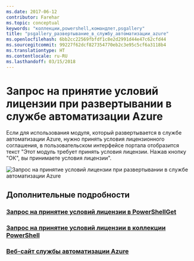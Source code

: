 ```yaml
---
ms.date: 2017-06-12
contributor: Farehar
ms.topic: conceptual
keywords: "коллекции,powershell,командлет,psgallery"
title: "psgallery_развертывание_в_службу_автоматизации_azure"
ms.openlocfilehash: 6bb2cc22569fbfdf1c8e2d2991d44e47c62cfd44
ms.sourcegitcommit: 99227f62dcf827354770eb2c3e95c5cf6a3118b4
ms.translationtype: HT
ms.contentlocale: ru-RU
ms.lasthandoff: 03/15/2018
---
```

<a name="require-license-acceptance-on-deploy-to-azure-automation"></a>Запрос на принятие условий лицензии при развертывании в службе автоматизации Azure
===========================

Если для использования модуля, который развертывается в службе автоматизации Azure, нужно принять условия лицензионного соглашения, в пользовательском интерфейсе портала отобразится текст "Этот модуль требует принять условия лицензии. Нажав кнопку "ОК", вы принимаете условия лицензии".


![Запрос на принятие условий лицензии при развертывании в службе автоматизации Azure](Images/DeployToAzureAutomationRequireLicenseAcceptanceDisclaimer.png)


## <a name="more-details"></a>Дополнительные подробности
### <a name="require-license-acceptance-in-powershellgetpsgetmodulerequirelicenseacceptancemd"></a>[Запрос на принятие условий лицензии в PowerShellGet](../psget/module/RequireLicenseAcceptance.md)
### <a name="require-license-acceptance-in-powershell-gallerypsgalleryrequireslicenseacceptancemd"></a>[Запрос на принятие условий лицензии в коллекции PowerShell](psgallery_requires_license_acceptance.md)
### <a name="azure-automation-websitehttpazuremicrosoftcomservicesautomation"></a>[Веб-сайт службы автоматизации Azure](http://azure.microsoft.com/services/automation/)

